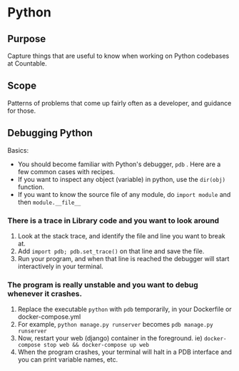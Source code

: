 # Python

## Purpose

Capture things that are useful to know when working on Python codebases at Countable.

## Scope

Patterns of problems that come up fairly often as a developer, and guidance for those.


## Debugging Python

Basics:
  * You should become familiar with Python's debugger, `pdb` . Here are a few common cases with recipes.
  * If you want to inspect any object (variable) in python, use the `dir(obj)` function.
  * If you want to know the source file of any module, do `import module` and then `module.__file__`

### There is a trace in Library code and you want to look around

1. Look at the stack trace, and identify the file and line you want to break at.
2. Add `import pdb; pdb.set_trace()` on that line and save the file.
1. Run your program, and when that line is reached the debugger will start interactively in your terminal.


### The program is really unstable and you want to debug whenever it crashes.

1. Replace the executable `python` with `pdb` temporarily, in your Dockerfile or docker-compose.yml
1. For example, `python manage.py runserver` becomes `pdb manage.py runserver`
1. Now, restart your web (django) container in the foreground. ie) `docker-compose stop web && docker-compose up web`
1. When the program crashes, your terminal will halt in a PDB interface and you can print variable names, etc.
